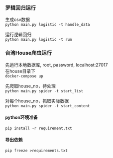### 罗辑回归运行
生成csv数据   
```python main.py logistic -t handle_data```   

运行逻辑回归       
```python main.py logistic -t run```

### 台湾House爬虫运行
先运行本地数据库, root, password, localhost:27017   
在house目录下    
```docker-compose up```    

先爬取house_no，待处理   
```python main.py spider -t start_list```   

对每个house_no，抓取实际数据       
```python main.py spider -t start_content```

#### python环境准备
```pip install -r requirement.txt```


#### 导出依赖
```pip freeze >requirements.txt```
   
   